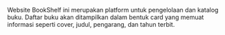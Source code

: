 Website BookShelf ini merupakan platform untuk pengelolaan dan katalog buku. Daftar buku akan ditampilkan dalam bentuk card yang memuat informasi seperti cover, judul, pengarang, dan tahun terbit.

